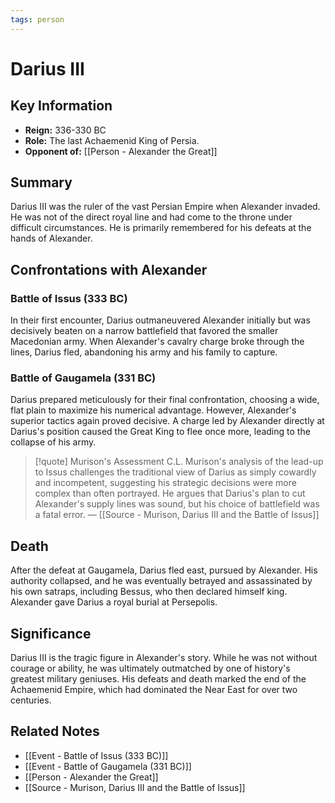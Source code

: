 ```yaml
---
tags: person
---
```


# Darius III

## Key Information
- **Reign:** 336-330 BC
- **Role:** The last Achaemenid King of Persia.
- **Opponent of:** [[Person - Alexander the Great]]

## Summary
Darius III was the ruler of the vast Persian Empire when Alexander invaded. He was not of the direct royal line and had come to the throne under difficult circumstances. He is primarily remembered for his defeats at the hands of Alexander.

## Confrontations with Alexander

### Battle of Issus (333 BC)
In their first encounter, Darius outmaneuvered Alexander initially but was decisively beaten on a narrow battlefield that favored the smaller Macedonian army. When Alexander's cavalry charge broke through the lines, Darius fled, abandoning his army and his family to capture.

### Battle of Gaugamela (331 BC)
Darius prepared meticulously for their final confrontation, choosing a wide, flat plain to maximize his numerical advantage. However, Alexander's superior tactics again proved decisive. A charge led by Alexander directly at Darius's position caused the Great King to flee once more, leading to the collapse of his army.

> [!quote] Murison's Assessment
> C.L. Murison's analysis of the lead-up to Issus challenges the traditional view of Darius as simply cowardly and incompetent, suggesting his strategic decisions were more complex than often portrayed. He argues that Darius's plan to cut Alexander's supply lines was sound, but his choice of battlefield was a fatal error.
> — [[Source - Murison, Darius III and the Battle of Issus]]

## Death
After the defeat at Gaugamela, Darius fled east, pursued by Alexander. His authority collapsed, and he was eventually betrayed and assassinated by his own satraps, including Bessus, who then declared himself king. Alexander gave Darius a royal burial at Persepolis.

## Significance
Darius III is the tragic figure in Alexander's story. While he was not without courage or ability, he was ultimately outmatched by one of history's greatest military geniuses. His defeats and death marked the end of the Achaemenid Empire, which had dominated the Near East for over two centuries.

## Related Notes
- [[Event - Battle of Issus (333 BC)]]
- [[Event - Battle of Gaugamela (331 BC)]]
- [[Person - Alexander the Great]]
- [[Source - Murison, Darius III and the Battle of Issus]]
